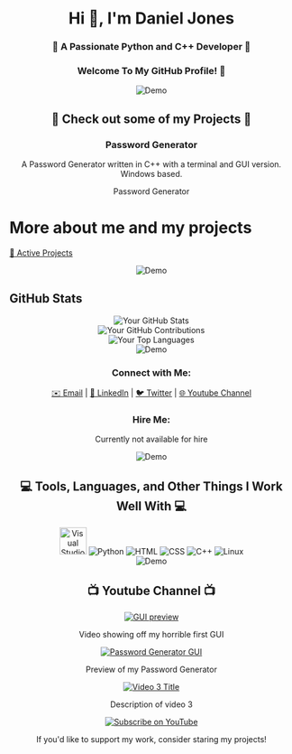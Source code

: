 <h1 align="center">Hi 👋, I'm Daniel Jones</h1>
<h3 align="center">🚀 A Passionate Python and C++ Developer 🚀</h3>
<h3 align="center">Welcome To My GitHub Profile! 👋</h3>

<div align="center">
  <img src="https://user-images.githubusercontent.com/73097560/115834477-dbab4500-a447-11eb-908a-139a6edaec5c.gif" alt="Demo" />
</div>

<h2 align="center">🚀 Check out some of my Projects 🚀</h2>

<div align="center">
  <h3>Password Generator</h3>
</div>

<p align="center">
  A Password Generator written in C++ with a terminal and GUI version. Windows based.
</p>

<div align="center">
  <ha href="https://github.com/DanielJones02/Password-Generator" class="button">Password Generator</ha>
</div>


# More about me and my projects

[📁 Active Projects](https://github.com/DanielJones02/Active-Projects)

<div align="center">
  <img src="https://user-images.githubusercontent.com/73097560/115834477-dbab4500-a447-11eb-908a-139a6edaec5c.gif" alt="Demo" />
</div>

## GitHub Stats

<div align="center">
  <img src="https://github-readme-stats.vercel.app/api?username=DanielJones02&theme=highcontrast&show_icons=true" alt="Your GitHub Stats" />
</div>

<div align="center">
  <img src="https://github-readme-streak-stats.herokuapp.com/?user=DanielJones02&theme=highcontrast" alt="Your GitHub Contributions" />
</div>

<div align="center">
  <img src="https://github-readme-stats.vercel.app/api/top-langs/?username=DanielJones02&theme=highcontrast" alt="Your Top Languages" />
</div>

<div align="center">
  <img src="https://user-images.githubusercontent.com/73097560/115834477-dbab4500-a447-11eb-908a-139a6edaec5c.gif" alt="Demo" />
</div>

<h3 align="center">Connect with Me:</h3>

<p align="center">
  <a href="I_will_change_later@gmail.com">✉️ Email</a> |
  <a href="https://www.linkedin.com/in/yourlinkedinprofile">💼 LinkedIn</a> |
  <a href="https://twitter.com/yourtwitter">🐦 Twitter</a> |
  <a href="https://www.youtube.com/channel/UCDRBLCjQSKVyy_cCxTpqRnw">🌐 Youtube Channel</a>
</p>

<h3 align="center">Hire Me:</h3>

<p align="center">
  Currently not available for hire
</p>

<div align="center">
  <img src="https://user-images.githubusercontent.com/73097560/115834477-dbab4500-a447-11eb-908a-139a6edaec5c.gif" alt="Demo" />
</div>

<div align="center">
  <h2>💻 Tools, Languages, and Other Things I Work Well With 💻</h2>
</div>

<div align="center">
  <img src="https://github.com/DanielJones02/DanielJones02/blob/main/images/Visual_Studio_Icon_2019.svg.png" width="48" height="48" alt="Visual Studio" />
  <img src="https://github.com/DanielJones02/DanielJones02/blob/main/images/python.png" alt="Python" />
  <img src="https://github.com/DanielJones02/DanielJones02/blob/main/images/html.png" alt="HTML" />
  <img src="https://github.com/DanielJones02/DanielJones02/blob/main/images/css.png" alt="CSS" />
  <img src="https://github.com/DanielJones02/DanielJones02/blob/main/images/C%2B%2B.png" alt="C++" />
  <img src="https://github.com/DanielJones02/DanielJones02/blob/main/images/linux.png" alt="Linux" />
</div>

<div align="center">
  <img src="https://user-images.githubusercontent.com/73097560/115834477-dbab4500-a447-11eb-908a-139a6edaec5c.gif" alt="Demo" />
</div>

<h2 align="center">📺 Youtube Channel 📺</h2>

<div align="center">
  <a href="https://www.youtube.com/watch?v=m4cp0uQON50">
    <img src="https://i.ytimg.com/vi/video1/maxresdefault.jpg" alt="GUI preview" />
  </a>
  <p>Video showing off my horrible first GUI</p>
</div>

<div align="center">
  <a href="https://www.youtube.com/watch?v=9QbCJY5QnYE">
    <img src="https://i.ytimg.com/vi/video2/hqdefault.jpg" alt="Password Generator GUI" />
  </a>
  <p>Preview of my Password Generator</p>
</div>

<div align="center">
  <a href="https://www.youtube.com/watch?v=video3">
    <img src="https://i.ytimg.com/vi/video3/maxresdefault.jpg" alt="Video 3 Title" />
  </a>
  <p>Description of video 3</p>
</div>

<div align="center">
  <a href="https://www.youtube.com/channel/UCDRBLCjQSKVyy_cCxTpqRnw?sub_confirmation=1">
    <img src="https://custom-icon-badges.herokuapp.com/badge/-Subscribe-red?style=for-the-badge&logo=video&logoColor=white" alt="Subscribe on YouTube" />
  </a>
</div>

<div align="center">
  <p>If you'd like to support my work, consider staring my projects!</p>
</div>
